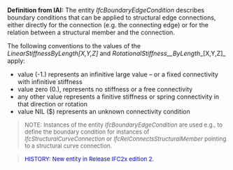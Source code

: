 ﻿**Definition
from IAI:** The entity _IfcBoundaryEdgeCondition_ describes boundary conditions that can be applied to structural edge connections, either directly for the connection (e.g. the connecting edge) or for the relation between a structural member and the connection.

The following conventions to the values of the _LinearStiffnessByLength[X,Y,Z]_ and _RotationalStiffness__ByLength__[X,Y,Z]_ apply:

* value (-1.) represents an infinitive large value &ndash; or a fixed connectivity with infinitive stiffness
* value zero (0.), represents no stiffness or a free connectivity
* any other value represents a finitive stiffness or spring connectivity in that direction or rotation
* value NIL ($) represents an unknown connectivity condition

> <font size="-1">NOTE: Instances of the entity <i>IfcBoundaryEdgeCondition</i>
are used e.g., to define the boundary condition for instances of <i>IfcStructuralCurveConnection</i>
or <i>IfcRelConnectsStructuralMember</i>
pointing to a structural curve connection.</font>

> <font color="#0000ff" size="-1"> HISTORY: New entity
in Release IFC2x edition 2. </font>
>
